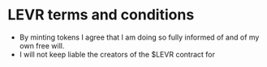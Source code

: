 # LEVR terms and conditions
* By minting tokens I agree that I am doing so fully informed of and of my own free will.
* I will not keep liable the creators of the $LEVR contract for 